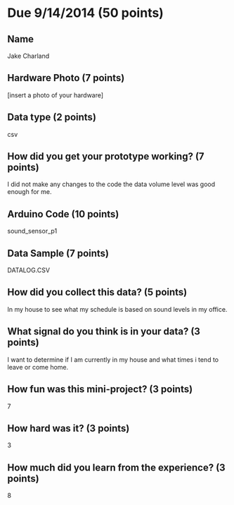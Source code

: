 # Due 9/14/2014  (50 points)


## Name
Jake Charland

## Hardware Photo (7 points)
[insert a photo of your hardware]

## Data type (2 points) 
csv

## How did you get your prototype working? (7 points)
I did not make any changes to the code the data volume level was good enough for me.

## Arduino Code (10 points)
sound_sensor_p1

## Data Sample (7 points)
DATALOG.CSV

## How did you collect this data? (5 points)
In my house to see what my schedule is based on sound levels in my office.

## What signal do you think is in your data? (3 points)
I want to determine if I am currently in my house and what times i tend to leave or come home.

## How fun was this mini-project? (3 points)
7

## How hard was it? (3 points)
3

## How much did you learn from the experience? (3 points)
8
